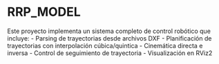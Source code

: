 # RRP_MODEL
Este proyecto implementa un sistema completo de control robótico que incluye: - Parsing de trayectorias desde archivos DXF - Planificación de trayectorias con interpolación cúbica/quintica - Cinemática directa e inversa - Control de seguimiento de trayectoria - Visualización en RViz2
